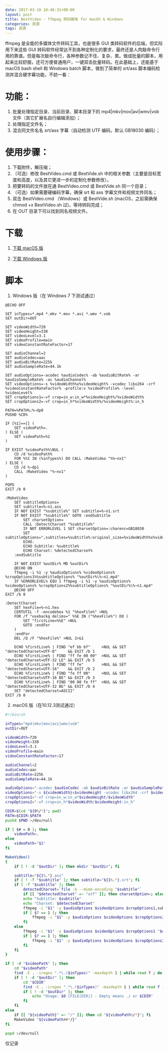 ```yaml
---
date: 2017-03-10 10:46:31+00:00
layout: post
title: BestVideo - ffmpeg 转码脚本 for macOS & Windows 
categories: 资源
tags: 资源
---
```



ffmpeg 是全能的多媒体文件转码工具，也是很多 GUI 类转码软件的后端，但实际用下来这些 GUI 转码软件经常达不到各种定制化的要求，最终还是人肉敲命令行用的靠谱。但是每次敲命令行，各种参数记不住、复杂、累。做成批量的脚本，用起来比较舒服，还可方便普通用户，一键双击批量转码。在此基础上，还能基于 macOS bash shell 和 Windows batch 脚本，做到了简单的 srt/ass 脚本编码检测并混合硬字幕功能，不妨一看：

# 功能：
1. 批量处理指定目录、当前目录、脚本目录下的 mp4|mkv|mov|avi|wmv|vob 文件（其它扩展名自行编辑添加）；
2. 处理指定文件名；
3. 混合同文件名名 srt/ass 字幕（自动检测 UTF 编码，默认 GB18030 编码）；

# 使用步骤：
1. 下载附件，解压缩；
2. （可选）修改 BestVideo.cmd 或 BestVide.sh 中的相关参数（主要是目标宽度和高度，以及其它更进一步的定制化参数修改）。
3. 把要转码的文件放在通 BestVideo.cmd 或 BestVide.sh 同一个目录；
4. （可选）如果需要硬编码字幕，确保 srt 和 ass 字幕文件和视频文件同名；
5. 双击 BestVideo.cmd （Windows）或 BestVide.sh (macOS，之前需确保 chmod +x BestVideo.sh 过)，等待转码完成；
6. 在 OUT 目录下可以找到同名视频文件。

# 下载
1. [下载 macOS 版](/assets/BestVideo_macOS.zip)

2. [下载 Windows 版](/assets/BestVideo_Win.zip)


# 脚本
1. Windows 版（在 Windows 7 下测试通过）

```batchfile
@ECHO OFF

SET inTypes=*.mp4 *.mkv *.mov *.avi *.wmv *.vob
SET outDir=OUT

SET videoWidth=720
SET videoHeight=338
SET videoLevel=3.1
SET videoProfile=main
SET videoConstantRateFactor=17

SET audioChannel=2
SET audioCodec=aac
SET audioBitRate=225k
SET audioSampleRate=44.1k

SET audioOptions=-acodec %audioCodec% -ab %audioBitRate% -ar %audioSampleRate% -ac %audioChannel%
SET videoOptions=-s %videoWidth%x%videoHeight% -vcodec libx264 -crf %videoConstantRateFactor% -profile:v %videoProfile% -level %videoLevel%
SET cropOptions1=-vf crop=in_w:in_w*%videoHeight%/%videoWidth%
SET cropOptions2=-vf crop=in_h*%videoWidth%/%videoHeight%:in_h

PATH=%PATH%;%~dp0
PUSHD %CD%

IF [%1]==[] (
	SET videoPath=.
) ELSE (
	SET videoPath=%1
)

IF EXIST %videoPath%\NUL (
	CD /d %videoPath%
	FOR %%I IN (%inTypes%) DO CALL :MakeVideo "%%~nxI"
) ELSE (
	CD /d %~dp1
	CALL :MakeVideo "%~nx1"
)

POPD
EXIT /b 0

:MakeVideo
	SET subtitleOptions=
	SET subtitle=%~n1.ass
	IF NOT EXIST "%subtitle%" SET subtitle=%~n1.srt
	IF NOT EXIST "%subtitle%" GOTO :endSubtitle
		SET charsetOption=
		CALL :DetectCharset "%subtitle%"
		IF NOT ERRORLEVEL 1 SET charsetOption=:charenc=GB18030
		SET subtitleOptions=",subtitles=%subtitle%:original_size=%videoWidth%x%videoHeight%%charsetOption%"
		ECHO.
		ECHO Subtitle: %subtitle%
		ECHO Charset: %detectedCharset%
	:endSubtitle

	IF NOT EXIST %outDir% MD %outDir%
	@ECHO ON
	ffmpeg -i %1 -y %audioOptions% %videoOptions% %cropOptions1%%subtitleOptions% "%outDir%\%~n1.mp4"
	IF %ERRORLEVEL% EQU 1 ffmpeg -i %1 -y %audioOptions% %videoOptions% %cropOptions2%%subtitleOptions% "%outDir%\%~n1.mp4"
	@ECHO OFF
EXIT /b 0

:DetectCharset
	SET hexFile=%~n1.hex
	CERTUTIL -f -encodehex %1 "%hexFile%" >NUL
	FOR /f "usebackq delims=" %%E IN ("%hexFile%") DO (
		SET "firstLine=%%E" >NUL
		GOTO :endFor
	)
	:endFor
	DEL /Q /F "%hexFile%" >NUL 2>&1

	ECHO %firstLine% | FIND "ef bb bf"     >NUL && SET "detectedCharset=UTF-8"     && EXIT /b 1
	ECHO %firstLine% | FIND "ff fe 00 00"  >NUL && SET "detectedCharset=UTF-32 LE" && EXIT /b 5
	ECHO %firstLine% | FIND "ff fe"        >NUL && SET "detectedCharset=UTF-16"    && EXIT /b 2
	ECHO %firstLine% | FIND "fe ff 00"     >NUL && SET "detectedCharset=UTF-16 BE" && EXIT /b 3
	ECHO %firstLine% | FIND "00 00 fe ff"  >NUL && SET "detectedCharset=UTF-32 BE" && EXIT /b 4
	SET "detectedCharset=ASCII"
EXIT /b 0
```

2. macOS 版（在10.12.3测试通过）

```sh
#!/bin/sh

inTypes="mp4|mkv|mov|avi|wmv|vob"
outDir=OUT

videoWidth=720
videoHeight=338
videoLevel=3.1
videoProfile=main
videoConstantRateFactor=17

audioChannel=2
audioCodec=aac
audioBitRate=225k
audioSampleRate=44.1k

audioOptions="-acodec $audioCodec -ab $audioBitRate -ar $audioSampleRate -ac $audioChannel"
videoOptions="-s ${videoWidth}x$videoHeight -vcodec libx264 -crf $videoConstantRateFactor -profile:v $videoProfile -level $videoLevel"
cropOptions1="-vf crop=in_w:in_w*$videoHeight/$videoWidth"
cropOptions2="-vf crop=in_h*$videoWidth/$videoHeight:in_h"

CDIR=$(cd "${0%/*}"; pwd)
PATH=$CDIR:$PATH
pushd $PWD >/dev/null

if [ $# = 0 ]; then
	videoPath=.
else
	videoPath="$1"
fi

MakeVideo()
{
	if [ ! -d "$outDir" ]; then mkdir "$outDir"; fi

	subtitle="${1%.*}.ass"
	if [ ! -f "$subtitle" ]; then subtitle="${1%.*}.srt"; fi
	if [ -f "$subtitle" ]; then 
		detectedCharset=`file -b --mime-encoding "$subtitle"`
		if [[ "$detectedCharset" =~ "utf" ]]; then charsetOption=; else charsetOption=":charenc=GB18030"; fi
		echo "Subtitle: $subtitle"
		echo "Charset: $detectedCharset"
		ffmpeg -i "$1" -y $audioOptions $videoOptions $cropOptions1,subtitles="$subtitle"$charsetOption "$outDir/${1%.*}.mp4" </dev/null
		if [ $? == 1 ]; then
			ffmpeg -i "$1" -y $audioOptions $videoOptions $cropOptions2,subtitles="$subtitle"$charsetOption "$outDir/${1%.*}.mp4" </dev/null
		fi
	else
		ffmpeg -i "$1" -y $audioOptions $videoOptions $cropOptions1 "$outDir/${1%.*}.mp4" </dev/null
		if [ $? == 1 ]; then
			ffmpeg -i "$1" -y $audioOptions $videoOptions $cropOptions2 "$outDir/${1%.*}.mp4" </dev/null
		fi
	fi
}

if [ -d "$videoPath" ]; then
	cd "$videoPath"
	find -E . -iregex ".*\.($inTypes)" -maxdepth 1 | while read f ; do MakeVideo "${f##*/}" ; done
	if [ ! -d "$outDir" ]; then
		cd "$CDIR"
		find -E . -iregex ".*\.($inTypes)" -maxdepth 1 | while read f ; do MakeVideo "${f##*/}" ; done
		if [ ! -d "$outDir" ]; then
			echo "Usage: $0 [FILE|DIR|] - Empty means ./ or $CDIR"
		fi
	fi
else
	if [[ "${videoPath}" =~ "/" ]]; then cd "${videoPath%/*}"; fi
	MakeVideo "${videoPath##*/}"
fi

popd >/dev/null
```

仅记录